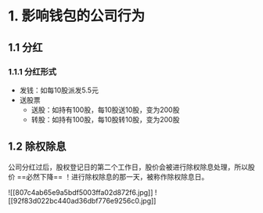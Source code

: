 # 1. 影响钱包的公司行为
## 1.1 分红
### 1.1.1 分红形式
- 发钱：如每10股派发5.5元
- 送股票
	- 送股：如持有100股，每10股送10股，变为200股
	- 转股：如持有100股，每10股转10股，变为200股

## 1.2 除权除息
公司分红过后，股权登记日的第二个工作日，股价会被进行除权除息处理，所以股价 ==必然下降== ！进行除权除息的那一天，被称作除权除息日。

![[807c4ab65e9a5bdf5003ffa02d872f6.jpg]]
![[92f83d022bc440ad36dbf776e9256c0.jpg]]

